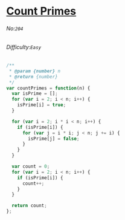 # [Count Primes](https://leetcode.com/problems/count-primes/#/description)
###### No:`204`
###### Difficulty:`Easy`



```js
/**
 * @param {number} n
 * @return {number}
 */
var countPrimes = function(n) {
  var isPrime = [];
  for (var i = 2; i < n; i++) {
    isPrime[i] = true;
  }

  for (var i = 2; i * i < n; i++) {
    if (isPrime[i]) {
      for (var j = i * i; j < n; j += i) {
        isPrime[j] = false;
      }
    }
  }

  var count = 0;
  for (var i = 2; i < n; i++) {
    if (isPrime[i]) {
      count++;
    }
  }

  return count;
};

```
